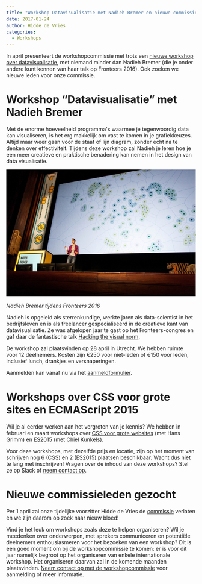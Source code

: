 ```yaml
---
title: "Workshop Datavisualisatie met Nadieh Bremer en nieuwe commissieleden gezocht"
date: 2017-01-24
author: Hidde de Vries
categories: 
  - Workshops
---
```

In april presenteert de workshopcommissie met trots een [nieuwe workshop over datavisualisatie](/workshops/creatieve-data-visualisatie-nadieh-bremer), met niemand minder dan Nadieh Bremer (die je onder andere kunt kennen van haar talk op Fronteers 2016). Ook zoeken we nieuwe leden voor onze commissie.

# Workshop “Datavisualisatie” met Nadieh Bremer

Met de enorme hoeveelheid programma's waarmee je tegenwoordig data kan visualiseren, is het erg makkelijk om vast te komen in je grafiekkeuzes. Altijd maar weer gaan voor de staaf of lijn diagram, zonder echt na te denken over effectiviteit. Tijdens deze workshop zal Nadieh je leren hoe je een meer creatieve en praktische benadering kan nemen in het design van data visualisatie.

![Nadieh Bremer voor het enorme projectiescherm van Tuschinski](/_img/blog/2016/30196726946-a4d24b6fba-k-full.jpg)

_Nadieh Bremer tijdens Fronteers 2016_

Nadieh is opgeleid als sterrenkundige, werkte jaren als data-scientist in het bedrijfsleven en is als freelancer gespecialiseerd in de creatieve kant van datavisualisatie. Ze was afgelopen jaar te gast op het Fronteers-congres en gaf daar de fantastische talk [Hacking the visual norm](https://vimeo.com/194817475).

De workshop zal plaatsvinden op 28 april in Utrecht. We hebben ruimte voor 12 deelnemers. Kosten zijn €250 voor niet-leden of €150 voor leden, inclusief lunch, drankjes en versnaperingen.

Aanmelden kan vanaf nu via het [aanmeldformulier](/workshops/creatieve-data-visualisatie-nadieh-bremer/28-april-2017).

# Workshops over CSS voor grote sites en ECMAScript 2015

Wil je al eerder werken aan het vergroten van je kennis? We hebben in februari en maart workshops over [CSS voor grote websites](/workshops/that-mess-called-css-door-hans-grimm) (met Hans Grimm) en [ES2015](/workshops/es2015-chiel-kunkels) (met Chiel Kunkels).

Voor deze workshops, met dezelfde prijs en locatie, zijn op het moment van schrijven nog 6 (CSS) en 2 (ES2015) plaatsen beschikbaar. Wacht dus niet te lang met inschrijven! Vragen over de inhoud van deze workshops? Stel ze op Slack of [neem contact op](/contact).

# Nieuwe commissieleden gezocht

Per 1 april zal onze tijdelijke voorzitter Hidde de Vries de [commissie](/vereniging/commissies/workshops) verlaten en we zijn daarom op zoek naar nieuw bloed!

Vind je het leuk om workshops zoals deze te helpen organiseren? Wil je meedenken over onderwerpen, met sprekers communiceren en potentiële deelnemers enthousiasmeren voor het bezoeken van een workshop? Dit is een goed moment om bij de workshopcommissie te komen: er is voor dit jaar namelijk begroot op het organiseren van enkele internationale workshop. Het organiseren daarvan zal in de komende maanden plaatsvinden. [Neem contact op met de workshopcommissie](/contact) voor aanmelding of meer informatie.
